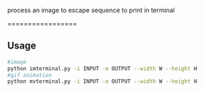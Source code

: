 process an image to escape sequence to print in terminal

=================
## Usage
```bash
#image
python imterminal.py -i INPUT -o OUTPUT --width W --height H
#gif animation
python mvterminal.py -i INPUT -o OUTPUT --width W --height H
```